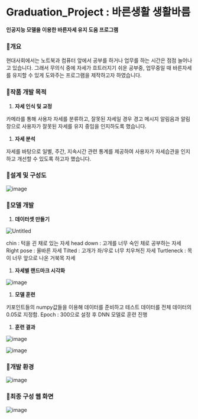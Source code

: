 # Graduation_Project : 바른생활 생활바름
**인공지능 모델을 이용한 바른자세 유지 도움 프로그램**

### 🔸**개요**

현대사회에서는 노트북과 컴퓨터 앞에서 공부를 하거나 업무를 하는 시간은 점점 늘어나고 있습니다. 그래서 무의식 중에 자세가 흐트러지기 쉬운 공부중, 업무중일 때 바른자세를 유지할 수 있게 도와주는 프로그램을 제작하고자 하였습니다.

### 🔸작품 개발 목적

1. **자세 인식 및 교정**

카메라를 통해 사용자 자세를 분류하고, 잘못된 자세일 경우 경고 메시지 알림음과 알림창으로 사용자가 잘못된 자세를 유지 중임을 인지하도록 했습니다.

1. **자세 분석**

자세를 바탕으로 일별, 주간, 지속시간 관련 통계를 제공하여 사용자가 자세습관을 인지하고 개선할 수 있도록 하고자 했습니다.

### 🔸설계 및 구성도

![image](https://github.com/ji1won/Graduation_Project/assets/141638383/765682d0-c03a-4f09-9194-bad3dfd1a3bc)

### 🔸모델 개발

1. **데이터셋 만들기**

![Untitled](https://s3-us-west-2.amazonaws.com/secure.notion-static.com/6cf08890-fce4-4627-9364-9d1e26610dce/Untitled.png)

chin : 턱을 괸 채로 있는 자세
head down : 고개를 너무 숙인 채로 공부하는 자세
Right pose : 올바른 자세
Tilted : 고개가 좌/우로 너무 치우쳐진 자세
Turtleneck : 목이 너무 앞으로 나온 거북목 자세

1. **자세별 랜드마크 시각화**

![image](https://github.com/ji1won/Graduation_Project/assets/141638383/fb39954e-ed3d-42b0-8c5d-a6459d8a76dc)

1. **모델 훈련**

키포인트들의 numpy값들을 이용해 데이터를 준비하고 테스트 데이터를 전체 데이터의 0.05로 지정함. Epoch : 300으로 설정 후 DNN 모델로 훈련 진행

1. **훈련 결과**

![image](https://github.com/ji1won/Graduation_Project/assets/141638383/6f3eb43e-17fc-4762-9b0f-8dcc3194fd63)

![image](https://github.com/ji1won/Graduation_Project/assets/141638383/915d3409-49a7-43c0-a24f-bde3d378cd63)

### 🔸개발 환경

![image](https://github.com/ji1won/Graduation_Project/assets/141638383/b97785e7-22fa-4104-a7fe-8e2db3db7c20)

### 🔸최종 구성 웹 화면

![image](https://github.com/ji1won/Graduation_Project/assets/141638383/6d8c1201-cb64-4161-be67-1323db9dc1e4)

